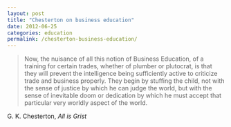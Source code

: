 ```yaml
---
layout: post
title: "Chesterton on business education"
date: 2012-06-25
categories: education
permalink: /chesterton-business-education/
---
```


> Now, the nuisance of all this notion of Business Education, of a training for certain trades, whether of plumber or plutocrat, is that they will prevent the intelligence being sufficiently active to criticize trade and business properly. They begin by stuffing the child, not with the sense of justice by which he can judge the world, but with the sense of inevitable doom or dedication by which he must accept that particular very worldly aspect of the world.

G. K. Chesterton, *All is Grist*